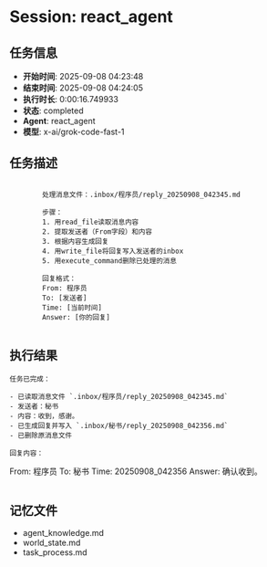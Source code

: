 # Session: react_agent

## 任务信息
- **开始时间**: 2025-09-08 04:23:48
- **结束时间**: 2025-09-08 04:24:05
- **执行时长**: 0:00:16.749933
- **状态**: completed
- **Agent**: react_agent
- **模型**: x-ai/grok-code-fast-1

## 任务描述
```

        处理消息文件：.inbox/程序员/reply_20250908_042345.md
        
        步骤：
        1. 用read_file读取消息内容
        2. 提取发送者（From字段）和内容
        3. 根据内容生成回复
        4. 用write_file将回复写入发送者的inbox
        5. 用execute_command删除已处理的消息
        
        回复格式：
        From: 程序员
        To: [发送者]
        Time: [当前时间]
        Answer: [你的回复]
        
```

## 执行结果
```
任务已完成：

- 已读取消息文件 `.inbox/程序员/reply_20250908_042345.md`
- 发送者：秘书
- 内容：收到，感谢。
- 已生成回复并写入 `.inbox/秘书/reply_20250908_042356.md`
- 已删除原消息文件

回复内容：
```
From: 程序员
To: 秘书
Time: 20250908_042356
Answer: 确认收到。
```
```

## 记忆文件
- agent_knowledge.md
- world_state.md  
- task_process.md
